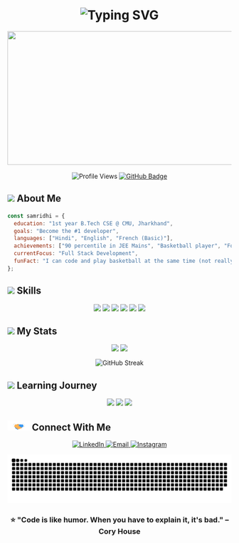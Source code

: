 <h1 align="center">
  <img src="https://readme-typing-svg.herokuapp.com?font=Fira+Code&weight=600&size=35&duration=4000&pause=1000&color=F77B93&center=true&vCenter=true&random=false&width=500&lines=Hi+there!+I'm+Samridhi;A+Student+Developer;Full+Stack+Enthusiast;Future+Tech+Leader" alt="Typing SVG" />
</h1>

<div align="center">
  <img src="https://media.giphy.com/media/L1R1tvI9svkIWwpVYr/giphy.gif" width="600" height="300"/>
</div>

<p align="center">
  <img src="https://komarev.com/ghpvc/?username=samridhitripathi&style=flat-square&color=blue" alt="Profile Views"/>
  <a href="https://github.com/samridhitripathi?tab=followers">
    <img src="https://img.shields.io/github/followers/samridhitripathi?label=Followers&style=social" alt="GitHub Badge">
  </a>
</p>

## <img src="https://media.giphy.com/media/WUlplcMpOCEmTGBtBW/giphy.gif" width="30"> About Me

```javascript
const samridhi = {
  education: "1st year B.Tech CSE @ CMU, Jharkhand",
  goals: "Become the #1 developer",
  languages: ["Hindi", "English", "French (Basic)"],
  achievements: ["90 percentile in JEE Mains", "Basketball player", "Football player"],
  currentFocus: "Full Stack Development",
  funFact: "I can code and play basketball at the same time (not really, but wouldn't that be cool?)"
};
```

## <img src="https://media2.giphy.com/media/QssGEmpkyEOhBCb7e1/giphy.gif?cid=ecf05e47a0n3gi1bfqntqmob8g9aid1oyj2wr3ds3mg700bl&rid=giphy.gif" width="25"> Skills

<p align="center">
  <img src="https://img.shields.io/badge/C-00599C?style=for-the-badge&logo=c&logoColor=white" />
  <img src="https://img.shields.io/badge/C%2B%2B-00599C?style=for-the-badge&logo=c%2B%2B&logoColor=white" />
  <img src="https://img.shields.io/badge/Python-FFD43B?style=for-the-badge&logo=python&logoColor=blue" />
  <img src="https://img.shields.io/badge/HTML5-E34F26?style=for-the-badge&logo=html5&logoColor=white" />
  <img src="https://img.shields.io/badge/CSS3-1572B6?style=for-the-badge&logo=css3&logoColor=white" />
  <img src="https://img.shields.io/badge/JavaScript-323330?style=for-the-badge&logo=javascript&logoColor=F7DF1E" />
</p>

## <img src="https://media.giphy.com/media/iY8CRBdQXODJSCERIr/giphy.gif" width="25"> My Stats

<div align="center">
  <img height="180em" src="https://github-readme-stats.vercel.app/api?username=samridhitripathi&show_icons=true&theme=radical" />
  <img height="180em" src="https://github-readme-stats.vercel.app/api/top-langs/?username=samridhitripathi&layout=compact&theme=radical" />
</div>

<p align="center">
  <img src="https://github-readme-streak-stats.herokuapp.com/?user=samridhitripathi&theme=radical" alt="GitHub Streak" />
</p>

## <img src="https://media.giphy.com/media/LnQjpWaON8nhr21vNW/giphy.gif" width="30"> Learning Journey

<p align="center">
  <img src="https://img.shields.io/badge/Data%20Structures-Learning-brightgreen" />
  <img src="https://img.shields.io/badge/Algorithms-Learning-brightgreen" />
  <img src="https://img.shields.io/badge/Web%20Development-Learning-brightgreen" />
</p>

## <img src="https://github.com/0xAbdulKhalid/0xAbdulKhalid/raw/main/assets/mdImages/handshake.gif" width="50"> Connect With Me

<p align="center">
  <a href="https://www.linkedin.com/in/samridhi-tripathi" target="_blank">
    <img src="https://img.shields.io/badge/LinkedIn-0077B5?style=for-the-badge&logo=linkedin&logoColor=white" alt="LinkedIn" />
  </a>
  <a href="mailto:samridhi.tripathi@example.com">
    <img src="https://img.shields.io/badge/Email-D14836?style=for-the-badge&logo=gmail&logoColor=white" alt="Email" />
  </a>
  <a href="https://instagram.com/samridhi.tripathi" target="_blank">
    <img src="https://img.shields.io/badge/Instagram-E4405F?style=for-the-badge&logo=instagram&logoColor=white" alt="Instagram" />
  </a>
</p>

<div align="center">
  <img src="https://github.com/Platane/snk/raw/output/github-contribution-grid-snake.svg" alt="Snake animation" />
</div>

<h3 align="center">⭐️ "Code is like humor. When you have to explain it, it's bad." – Cory House</h3>
